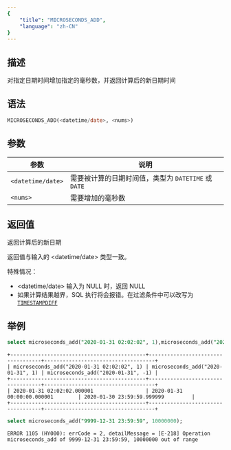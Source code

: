 ```yaml
---
{
    "title": "MICROSECONDS_ADD",
    "language": "zh-CN"
}
---
```


<!--
Licensed to the Apache Software Foundation (ASF) under one
or more contributor license agreements.  See the NOTICE file
distributed with this work for additional information
regarding copyright ownership.  The ASF licenses this file
to you under the Apache License, Version 2.0 (the
"License"); you may not use this file except in compliance
with the License.  You may obtain a copy of the License at

  http://www.apache.org/licenses/LICENSE-2.0

Unless required by applicable law or agreed to in writing,
software distributed under the License is distributed on an
"AS IS" BASIS, WITHOUT WARRANTIES OR CONDITIONS OF ANY
KIND, either express or implied.  See the License for the
specific language governing permissions and limitations
under the License.
-->

## 描述

对指定日期时间增加指定的毫秒数，并返回计算后的新日期时间

## 语法

```sql
MICROSECONDS_ADD(<datetime/date>, <nums>)
```

## 参数

| 参数                | 说明            |
|-------------------|---------------|
| `<datetime/date>` | 需要被计算的日期时间值，类型为 `DATETIME` 或 `DATE` |
| `<nums>`          | 需要增加的毫秒数 |

## 返回值

返回计算后的新日期

返回值与输入的 <datetime/date> 类型一致。

特殊情况：

- <datetime/date> 输入为 NULL 时，返回 NULL
- 如果计算结果越界，SQL 执行将会报错。在过滤条件中可以改写为 [`TIMESTAMPDIFF`](./timestampdiff)

## 举例

```sql
select microseconds_add("2020-01-31 02:02:02", 1),microseconds_add("2020-01-31", 1),microseconds_add("2020-01-31", -1);
```

```text
+--------------------------------------------+-----------------------------------+------------------------------------+
| microseconds_add("2020-01-31 02:02:02", 1) | microseconds_add("2020-01-31", 1) | microseconds_add("2020-01-31", -1) |
+--------------------------------------------+-----------------------------------+------------------------------------+
| 2020-01-31 02:02:02.000001                 | 2020-01-31 00:00:00.000001        | 2020-01-30 23:59:59.999999         |
+--------------------------------------------+-----------------------------------+------------------------------------+
```

```sql
select microseconds_add("9999-12-31 23:59:59", 10000000);
```

```text
ERROR 1105 (HY000): errCode = 2, detailMessage = [E-218] Operation microseconds_add of 9999-12-31 23:59:59, 10000000 out of range
```
